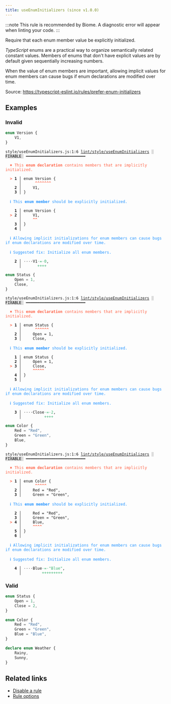 ```yaml
---
title: useEnumInitializers (since v1.0.0)
---
```



:::note
This rule is recommended by Biome. A diagnostic error will appear when linting your code.
:::

Require that each enum member value be explicitly initialized.

_TypeScript_ enums are a practical way to organize semantically related constant values.
Members of enums that don't have explicit values are by default given sequentially increasing numbers.

When the value of enum members are important,
allowing implicit values for enum members can cause bugs if enum declarations are modified over time.

Source: https://typescript-eslint.io/rules/prefer-enum-initializers

## Examples

### Invalid

```ts
enum Version {
    V1,
}
```

<pre class="language-text"><code class="language-text">style/useEnumInitializers.js:1:6 <a href="https://biomejs.dev/linter/rules/use-enum-initializers">lint/style/useEnumInitializers</a> <span style="color: #000; background-color: #ddd;"> FIXABLE </span> ━━━━━━━━━━━━━━━━━━━━━━━━━━

<strong><span style="color: Tomato;">  </span></strong><strong><span style="color: Tomato;">✖</span></strong> <span style="color: Tomato;">This </span><span style="color: Tomato;"><strong>enum declaration</strong></span><span style="color: Tomato;"> contains members that are implicitly initialized.</span>
  
<strong><span style="color: Tomato;">  </span></strong><strong><span style="color: Tomato;">&gt;</span></strong> <strong>1 │ </strong>enum Version {
   <strong>   │ </strong>     <strong><span style="color: Tomato;">^</span></strong><strong><span style="color: Tomato;">^</span></strong><strong><span style="color: Tomato;">^</span></strong><strong><span style="color: Tomato;">^</span></strong><strong><span style="color: Tomato;">^</span></strong><strong><span style="color: Tomato;">^</span></strong><strong><span style="color: Tomato;">^</span></strong>
    <strong>2 │ </strong>    V1,
    <strong>3 │ </strong>}
  
<strong><span style="color: rgb(38, 148, 255);">  </span></strong><strong><span style="color: rgb(38, 148, 255);">ℹ</span></strong> <span style="color: rgb(38, 148, 255);">This </span><span style="color: rgb(38, 148, 255);"><strong>enum member</strong></span><span style="color: rgb(38, 148, 255);"> should be explicitly initialized.</span>
  
    <strong>1 │ </strong>enum Version {
<strong><span style="color: Tomato;">  </span></strong><strong><span style="color: Tomato;">&gt;</span></strong> <strong>2 │ </strong>    V1,
   <strong>   │ </strong>    <strong><span style="color: Tomato;">^</span></strong><strong><span style="color: Tomato;">^</span></strong>
    <strong>3 │ </strong>}
    <strong>4 │ </strong>
  
<strong><span style="color: rgb(38, 148, 255);">  </span></strong><strong><span style="color: rgb(38, 148, 255);">ℹ</span></strong> <span style="color: rgb(38, 148, 255);">Allowing implicit initializations for enum members can cause bugs if enum declarations are modified over time.</span>
  
<strong><span style="color: rgb(38, 148, 255);">  </span></strong><strong><span style="color: rgb(38, 148, 255);">ℹ</span></strong> <span style="color: rgb(38, 148, 255);">Suggested fix</span><span style="color: rgb(38, 148, 255);">: </span><span style="color: rgb(38, 148, 255);">Initialize all enum members.</span>
  
<strong>  </strong><strong>  2 │ </strong><span style="opacity: 0.8;">·</span><span style="opacity: 0.8;">·</span><span style="opacity: 0.8;">·</span><span style="opacity: 0.8;">·</span>V1<span style="opacity: 0.8;"><span style="color: MediumSeaGreen;">·</span></span><span style="color: MediumSeaGreen;">=</span><span style="opacity: 0.8;"><span style="color: MediumSeaGreen;">·</span></span><span style="color: MediumSeaGreen;">0</span>,
<strong>  </strong><strong>    │ </strong>      <span style="color: MediumSeaGreen;">+</span><span style="color: MediumSeaGreen;">+</span><span style="color: MediumSeaGreen;">+</span><span style="color: MediumSeaGreen;">+</span> 
</code></pre>

```ts
enum Status {
    Open = 1,
    Close,
}
```

<pre class="language-text"><code class="language-text">style/useEnumInitializers.js:1:6 <a href="https://biomejs.dev/linter/rules/use-enum-initializers">lint/style/useEnumInitializers</a> <span style="color: #000; background-color: #ddd;"> FIXABLE </span> ━━━━━━━━━━━━━━━━━━━━━━━━━━

<strong><span style="color: Tomato;">  </span></strong><strong><span style="color: Tomato;">✖</span></strong> <span style="color: Tomato;">This </span><span style="color: Tomato;"><strong>enum declaration</strong></span><span style="color: Tomato;"> contains members that are implicitly initialized.</span>
  
<strong><span style="color: Tomato;">  </span></strong><strong><span style="color: Tomato;">&gt;</span></strong> <strong>1 │ </strong>enum Status {
   <strong>   │ </strong>     <strong><span style="color: Tomato;">^</span></strong><strong><span style="color: Tomato;">^</span></strong><strong><span style="color: Tomato;">^</span></strong><strong><span style="color: Tomato;">^</span></strong><strong><span style="color: Tomato;">^</span></strong><strong><span style="color: Tomato;">^</span></strong>
    <strong>2 │ </strong>    Open = 1,
    <strong>3 │ </strong>    Close,
  
<strong><span style="color: rgb(38, 148, 255);">  </span></strong><strong><span style="color: rgb(38, 148, 255);">ℹ</span></strong> <span style="color: rgb(38, 148, 255);">This </span><span style="color: rgb(38, 148, 255);"><strong>enum member</strong></span><span style="color: rgb(38, 148, 255);"> should be explicitly initialized.</span>
  
    <strong>1 │ </strong>enum Status {
    <strong>2 │ </strong>    Open = 1,
<strong><span style="color: Tomato;">  </span></strong><strong><span style="color: Tomato;">&gt;</span></strong> <strong>3 │ </strong>    Close,
   <strong>   │ </strong>    <strong><span style="color: Tomato;">^</span></strong><strong><span style="color: Tomato;">^</span></strong><strong><span style="color: Tomato;">^</span></strong><strong><span style="color: Tomato;">^</span></strong><strong><span style="color: Tomato;">^</span></strong>
    <strong>4 │ </strong>}
    <strong>5 │ </strong>
  
<strong><span style="color: rgb(38, 148, 255);">  </span></strong><strong><span style="color: rgb(38, 148, 255);">ℹ</span></strong> <span style="color: rgb(38, 148, 255);">Allowing implicit initializations for enum members can cause bugs if enum declarations are modified over time.</span>
  
<strong><span style="color: rgb(38, 148, 255);">  </span></strong><strong><span style="color: rgb(38, 148, 255);">ℹ</span></strong> <span style="color: rgb(38, 148, 255);">Suggested fix</span><span style="color: rgb(38, 148, 255);">: </span><span style="color: rgb(38, 148, 255);">Initialize all enum members.</span>
  
<strong>  </strong><strong>  3 │ </strong><span style="opacity: 0.8;">·</span><span style="opacity: 0.8;">·</span><span style="opacity: 0.8;">·</span><span style="opacity: 0.8;">·</span>Close<span style="opacity: 0.8;"><span style="color: MediumSeaGreen;">·</span></span><span style="color: MediumSeaGreen;">=</span><span style="opacity: 0.8;"><span style="color: MediumSeaGreen;">·</span></span><span style="color: MediumSeaGreen;">2</span>,
<strong>  </strong><strong>    │ </strong>         <span style="color: MediumSeaGreen;">+</span><span style="color: MediumSeaGreen;">+</span><span style="color: MediumSeaGreen;">+</span><span style="color: MediumSeaGreen;">+</span> 
</code></pre>

```ts
enum Color {
    Red = "Red",
    Green = "Green",
    Blue,
}
```

<pre class="language-text"><code class="language-text">style/useEnumInitializers.js:1:6 <a href="https://biomejs.dev/linter/rules/use-enum-initializers">lint/style/useEnumInitializers</a> <span style="color: #000; background-color: #ddd;"> FIXABLE </span> ━━━━━━━━━━━━━━━━━━━━━━━━━━

<strong><span style="color: Tomato;">  </span></strong><strong><span style="color: Tomato;">✖</span></strong> <span style="color: Tomato;">This </span><span style="color: Tomato;"><strong>enum declaration</strong></span><span style="color: Tomato;"> contains members that are implicitly initialized.</span>
  
<strong><span style="color: Tomato;">  </span></strong><strong><span style="color: Tomato;">&gt;</span></strong> <strong>1 │ </strong>enum Color {
   <strong>   │ </strong>     <strong><span style="color: Tomato;">^</span></strong><strong><span style="color: Tomato;">^</span></strong><strong><span style="color: Tomato;">^</span></strong><strong><span style="color: Tomato;">^</span></strong><strong><span style="color: Tomato;">^</span></strong>
    <strong>2 │ </strong>    Red = &quot;Red&quot;,
    <strong>3 │ </strong>    Green = &quot;Green&quot;,
  
<strong><span style="color: rgb(38, 148, 255);">  </span></strong><strong><span style="color: rgb(38, 148, 255);">ℹ</span></strong> <span style="color: rgb(38, 148, 255);">This </span><span style="color: rgb(38, 148, 255);"><strong>enum member</strong></span><span style="color: rgb(38, 148, 255);"> should be explicitly initialized.</span>
  
    <strong>2 │ </strong>    Red = &quot;Red&quot;,
    <strong>3 │ </strong>    Green = &quot;Green&quot;,
<strong><span style="color: Tomato;">  </span></strong><strong><span style="color: Tomato;">&gt;</span></strong> <strong>4 │ </strong>    Blue,
   <strong>   │ </strong>    <strong><span style="color: Tomato;">^</span></strong><strong><span style="color: Tomato;">^</span></strong><strong><span style="color: Tomato;">^</span></strong><strong><span style="color: Tomato;">^</span></strong>
    <strong>5 │ </strong>}
    <strong>6 │ </strong>
  
<strong><span style="color: rgb(38, 148, 255);">  </span></strong><strong><span style="color: rgb(38, 148, 255);">ℹ</span></strong> <span style="color: rgb(38, 148, 255);">Allowing implicit initializations for enum members can cause bugs if enum declarations are modified over time.</span>
  
<strong><span style="color: rgb(38, 148, 255);">  </span></strong><strong><span style="color: rgb(38, 148, 255);">ℹ</span></strong> <span style="color: rgb(38, 148, 255);">Suggested fix</span><span style="color: rgb(38, 148, 255);">: </span><span style="color: rgb(38, 148, 255);">Initialize all enum members.</span>
  
<strong>  </strong><strong>  4 │ </strong><span style="opacity: 0.8;">·</span><span style="opacity: 0.8;">·</span><span style="opacity: 0.8;">·</span><span style="opacity: 0.8;">·</span>Blue<span style="opacity: 0.8;"><span style="color: MediumSeaGreen;">·</span></span><span style="color: MediumSeaGreen;">=</span><span style="opacity: 0.8;"><span style="color: MediumSeaGreen;">·</span></span><span style="color: MediumSeaGreen;">&quot;</span><span style="color: MediumSeaGreen;">B</span><span style="color: MediumSeaGreen;">l</span><span style="color: MediumSeaGreen;">u</span><span style="color: MediumSeaGreen;">e</span><span style="color: MediumSeaGreen;">&quot;</span>,
<strong>  </strong><strong>    │ </strong>        <span style="color: MediumSeaGreen;">+</span><span style="color: MediumSeaGreen;">+</span><span style="color: MediumSeaGreen;">+</span><span style="color: MediumSeaGreen;">+</span><span style="color: MediumSeaGreen;">+</span><span style="color: MediumSeaGreen;">+</span><span style="color: MediumSeaGreen;">+</span><span style="color: MediumSeaGreen;">+</span><span style="color: MediumSeaGreen;">+</span> 
</code></pre>

### Valid

```ts
enum Status {
    Open = 1,
    Close = 2,
}
```

```ts
enum Color {
    Red = "Red",
    Green = "Green",
    Blue = "Blue",
}
```

```ts
declare enum Weather {
    Rainy,
    Sunny,
}
```

## Related links

- [Disable a rule](/linter/#disable-a-lint-rule)
- [Rule options](/linter/#rule-options)
